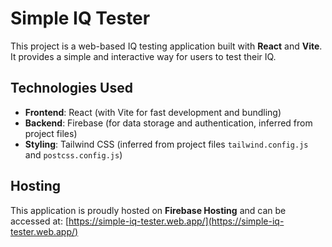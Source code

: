 # Simple IQ Tester

This project is a web-based IQ testing application built with **React** and **Vite**. It provides a simple and interactive way for users to test their IQ.

## Technologies Used

*   **Frontend**: React (with Vite for fast development and bundling)
*   **Backend**: Firebase (for data storage and authentication, inferred from project files)
*   **Styling**: Tailwind CSS (inferred from project files `tailwind.config.js` and `postcss.config.js`)

## Hosting

This application is proudly hosted on **Firebase Hosting** and can be accessed at:
[https://simple-iq-tester.web.app/](https://simple-iq-tester.web.app/)
